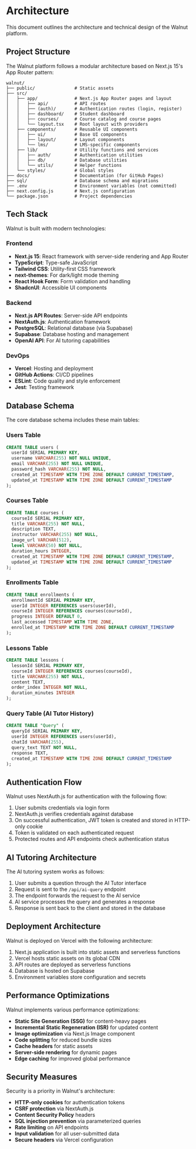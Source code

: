 # Architecture

This document outlines the architecture and technical design of the Walnut platform.

## Project Structure

The Walnut platform follows a modular architecture based on Next.js 15's App Router pattern:

```
walnut/
├── public/               # Static assets
├── src/
│   ├── app/              # Next.js App Router pages and layout
│   │   ├── api/          # API routes
│   │   ├── (auth)/       # Authentication routes (login, register)
│   │   ├── dashboard/    # Student dashboard
│   │   ├── courses/      # Course catalog and course pages
│   │   └── layout.tsx    # Root layout with providers
│   ├── components/       # Reusable UI components
│   │   ├── ui/           # Base UI components
│   │   ├── layout/       # Layout components
│   │   └── lms/          # LMS-specific components
│   ├── lib/              # Utility functions and services
│   │   ├── auth/         # Authentication utilities
│   │   ├── db/           # Database utilities
│   │   └── utils/        # Helper functions
│   └── styles/           # Global styles
├── docs/                 # Documentation (for GitHub Pages)
├── sql/                  # Database schema and migrations
├── .env                  # Environment variables (not committed)
├── next.config.js        # Next.js configuration
└── package.json          # Project dependencies
```

## Tech Stack

Walnut is built with modern technologies:

### Frontend

- **Next.js 15**: React framework with server-side rendering and App Router
- **TypeScript**: Type-safe JavaScript
- **Tailwind CSS**: Utility-first CSS framework
- **next-themes**: For dark/light mode theming
- **React Hook Form**: Form validation and handling
- **ShadcnUI**: Accessible UI components

### Backend

- **Next.js API Routes**: Server-side API endpoints
- **NextAuth.js**: Authentication framework
- **PostgreSQL**: Relational database (via Supabase)
- **Supabase**: Database hosting and management
- **OpenAI API**: For AI tutoring capabilities

### DevOps

- **Vercel**: Hosting and deployment
- **GitHub Actions**: CI/CD pipelines
- **ESLint**: Code quality and style enforcement
- **Jest**: Testing framework

## Database Schema

The core database schema includes these main tables:

### Users Table

```sql
CREATE TABLE users (
  userId SERIAL PRIMARY KEY,
  username VARCHAR(255) NOT NULL UNIQUE,
  email VARCHAR(255) NOT NULL UNIQUE,
  password_hash VARCHAR(255) NOT NULL,
  created_at TIMESTAMP WITH TIME ZONE DEFAULT CURRENT_TIMESTAMP,
  updated_at TIMESTAMP WITH TIME ZONE DEFAULT CURRENT_TIMESTAMP
);
```

### Courses Table

```sql
CREATE TABLE courses (
  courseId SERIAL PRIMARY KEY,
  title VARCHAR(255) NOT NULL,
  description TEXT,
  instructor VARCHAR(255) NOT NULL,
  image_url VARCHAR(512),
  level VARCHAR(50) NOT NULL,
  duration_hours INTEGER,
  created_at TIMESTAMP WITH TIME ZONE DEFAULT CURRENT_TIMESTAMP,
  updated_at TIMESTAMP WITH TIME ZONE DEFAULT CURRENT_TIMESTAMP
);
```

### Enrollments Table

```sql
CREATE TABLE enrollments (
  enrollmentId SERIAL PRIMARY KEY,
  userId INTEGER REFERENCES users(userId),
  courseId INTEGER REFERENCES courses(courseId),
  progress INTEGER DEFAULT 0,
  last_accessed TIMESTAMP WITH TIME ZONE,
  enrolled_at TIMESTAMP WITH TIME ZONE DEFAULT CURRENT_TIMESTAMP
);
```

### Lessons Table

```sql
CREATE TABLE lessons (
  lessonId SERIAL PRIMARY KEY,
  courseId INTEGER REFERENCES courses(courseId),
  title VARCHAR(255) NOT NULL,
  content TEXT,
  order_index INTEGER NOT NULL,
  duration_minutes INTEGER
);
```

### Query Table (AI Tutor History)

```sql
CREATE TABLE "Query" (
  queryId SERIAL PRIMARY KEY,
  userId INTEGER REFERENCES users(userId),
  chatId VARCHAR(255),
  query_text TEXT NOT NULL,
  response TEXT,
  created_at TIMESTAMP WITH TIME ZONE DEFAULT CURRENT_TIMESTAMP
);
```

## Authentication Flow

Walnut uses NextAuth.js for authentication with the following flow:

1. User submits credentials via login form
2. NextAuth.js verifies credentials against database
3. On successful authentication, JWT token is created and stored in HTTP-only cookie
4. Token is validated on each authenticated request
5. Protected routes and API endpoints check authentication status

## AI Tutoring Architecture

The AI tutoring system works as follows:

1. User submits a question through the AI Tutor interface
2. Request is sent to the `/api/ai-query` endpoint
3. The endpoint forwards the request to the AI service
4. AI service processes the query and generates a response
5. Response is sent back to the client and stored in the database

## Deployment Architecture

Walnut is deployed on Vercel with the following architecture:

1. Next.js application is built into static assets and serverless functions
2. Vercel hosts static assets on its global CDN
3. API routes are deployed as serverless functions
4. Database is hosted on Supabase
5. Environment variables store configuration and secrets

## Performance Optimizations

Walnut implements various performance optimizations:

- **Static Site Generation (SSG)** for content-heavy pages
- **Incremental Static Regeneration (ISR)** for updated content
- **Image optimization** via Next.js Image component
- **Code splitting** for reduced bundle sizes
- **Cache headers** for static assets
- **Server-side rendering** for dynamic pages
- **Edge caching** for improved global performance

## Security Measures

Security is a priority in Walnut's architecture:

- **HTTP-only cookies** for authentication tokens
- **CSRF protection** via NextAuth.js
- **Content Security Policy** headers
- **SQL injection prevention** via parameterized queries
- **Rate limiting** on API endpoints
- **Input validation** for all user-submitted data
- **Secure headers** via Vercel configuration
